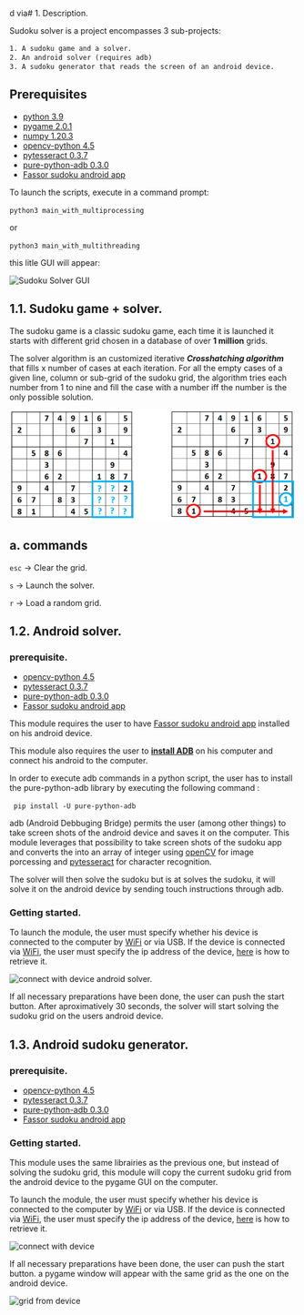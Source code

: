 d via# 1. Description.



Sudoku solver is a project encompasses 3 sub-projects:

	1. A sudoku game and a solver.
    2. An android solver (requires adb)
    3. A sudoku generator that reads the screen of an android device.
    
## Prerequisites

- [python 3.9](https://www.python.org/downloads/)
- [pygame 2.0.1](https://www.pygame.org/wiki/GettingStarted)
- [numpy 1.20.3](https://numpy.org/install/)
- [opencv-python 4.5](https://pypi.org/project/opencv-python/)
- [pytesseract 0.3.7](https://pypi.org/project/pytesseract/)
- [pure-python-adb 0.3.0](https://pypi.org/project/pure-python-adb/)
- [Fassor sudoku android app](https://play.google.com/store/apps/details?id=com.fassor.android.sudoku&hl=en&gl=US)


To launch the scripts, execute in a command prompt:

`python3 main_with_multiprocessing`

or

`python3 main_with_multithreading`

this litle GUI will appear: 

![Sudoku Solver GUI](https://user-images.githubusercontent.com/39918471/129463260-1bc111d7-6aca-4495-b689-fa008e7c7e71.png)

  
## 1.1. Sudoku game + solver.

The sudoku game is a classic sudoku game, each time it is launched it starts with different grid chosen in a database of over **1 million** grids.

The solver algorithm is an customized iterative _**Crosshatching algorithm**_ that fills x number of cases at each iteration.
For all the empty cases of a given line, column or sub-grid of the sudoku grid, the algorithm tries each number from 1 to nine and fill the case with a number iff the number is the only possible solution.

![Crosshathing illustration.](image2.png)
## a. commands

`esc` → Clear the grid.

`s` → Launch the solver.

`r` → Load a random grid.
## 1.2. Android solver.
### prerequisite.
- [opencv-python 4.5](https://pypi.org/project/opencv-python/)
- [pytesseract 0.3.7](https://pypi.org/project/pytesseract/)
- [pure-python-adb 0.3.0](https://pypi.org/project/pure-python-adb/)
- [Fassor sudoku android app](https://play.google.com/store/apps/details?id=com.fassor.android.sudoku&hl=en&gl=US)


This module requires the user to have [Fassor sudoku android app](https://play.google.com/store/apps/details?id=com.fassor.android.sudoku&hl=en&gl=US) installed on his android device.

This module also requires the user to  [**install ADB**](https://www.xda-developers.com/install-adb-windows-macos-linux/) on his computer and connect his android to the computer. 

In order to execute adb commands in a python script, the user has to install the pure-python-adb library by executing the following command :

``` pip install -U pure-python-adb```

adb (Android Debbuging Bridge) permits the user (among other things) to take screen shots of the android device and saves it on the computer. This module leverages that possibility to take screen shots of the sudoku app and converts the into an array of integer using [openCV](https://pypi.org/project/opencv-python/) for image porcessing and [pytesseract](https://pypi.org/project/pytesseract/) for character recognition.

The solver will then solve the sudoku but is at solves the sudoku, it will solve it on the android device by sending touch instructions through adb.

### Getting started.
To launch the module, the user must specify whether his device is connected to the computer by [WiFi](https://help.famoco.com/developers/dev-env/adb-over-wifi/) or via USB.
If the device is connected via [WiFi](https://help.famoco.com/developers/dev-env/adb-over-wifi/), the user must specify the ip address of the device, [here](https://help.simpletelly.com/article/329-how-to-find-your-android-device-ip-address) is how to retrieve it.

![connect with device android solver.](https://user-images.githubusercontent.com/39918471/129463236-7985421f-5fcd-4815-8f1d-0fe7e5d69549.png)

If all necessary preparations have been done, the user can push the start button. After aproximatively 30 seconds, the solver will start solving the sudoku grid on the users android device.
## 1.3. Android sudoku generator.

### prerequisite.
- [opencv-python 4.5](https://pypi.org/project/opencv-python/)
- [pytesseract 0.3.7](https://pypi.org/project/pytesseract/)
- [pure-python-adb 0.3.0](https://pypi.org/project/pure-python-adb/)
- [Fassor sudoku android app](https://play.google.com/store/apps/details?id=com.fassor.android.sudoku&hl=en&gl=US)


### Getting started.
This module uses the same librairies as the previous one, but instead of solving the sudoku grid, this module will copy the current sudoku grid from the android device to the pygame GUI on the computer.

To launch the module, the user must specify whether his device is connected to the computer by [WiFi](https://help.famoco.com/developers/dev-env/adb-over-wifi/) or via USB.
If the device is connected via [WiFi](https://help.famoco.com/developers/dev-env/adb-over-wifi/), the user must specify the ip address of the device, [here](https://help.simpletelly.com/article/329-how-to-find-your-android-device-ip-address) is how to retrieve it.

![connect with device](https://user-images.githubusercontent.com/39918471/129463241-f707643f-5920-4e59-b956-1b691b0f64de.png)

If all necessary preparations have been done, the user can push the start button. a pygame window will appear with the same grid as the one on the android device.

![grid from device](https://user-images.githubusercontent.com/39918471/129463248-f4456802-3302-4804-9dc7-1446feeb92a0.png)

